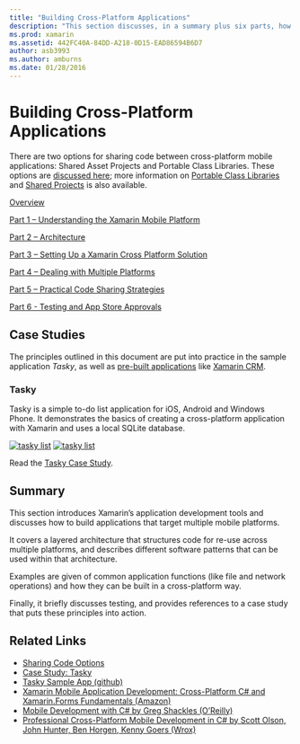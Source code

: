 ```yaml
---
title: "Building Cross-Platform Applications"
description: "This section discusses, in a summary plus six parts, how to build applications using the Xamarin development platform – from understanding how Xamarin works to designing mobile apps, and then testing and deploying to the various app stores."
ms.prod: xamarin
ms.assetid: 442FC40A-84DD-A218-0D15-EAD86594B6D7
author: asb3993
ms.author: amburns
ms.date: 01/28/2016
---
```


# Building Cross-Platform Applications

There are two options for sharing code between cross-platform mobile applications: Shared Asset Projects and Portable Class Libraries. These options are [discussed here](~/cross-platform/app-fundamentals/code-sharing.md); more information on [Portable Class Libraries](~/cross-platform/app-fundamentals/pcl.md) and [Shared Projects](~/cross-platform/app-fundamentals/shared-projects.md) is also available.

<a name="Sections" />

 [Overview](~/cross-platform/app-fundamentals/building-cross-platform-applications/overview.md)

 [Part 1 – Understanding the Xamarin Mobile Platform](~/cross-platform/app-fundamentals/building-cross-platform-applications/understanding-the-xamarin-mobile-platform.md)

 [Part 2 – Architecture](~/cross-platform/app-fundamentals/building-cross-platform-applications/architecture.md)

 [Part 3 – Setting Up a Xamarin Cross Platform Solution](~/cross-platform/app-fundamentals/building-cross-platform-applications/setting-up-a-xamarin-cross-platform-solution.md)

 [Part 4 – Dealing with Multiple Platforms](~/cross-platform/app-fundamentals/building-cross-platform-applications/platform-divergence-abstraction-divergent-implementation.md)

 [Part 5 – Practical Code Sharing Strategies](~/cross-platform/app-fundamentals/building-cross-platform-applications/practical-code-sharing-strategies.md)

 [Part 6 - Testing and App Store Approvals](~/cross-platform/app-fundamentals/building-cross-platform-applications/testing-and-app-store-approvals.md)

 <a name="Cross-Platform_Mobile_Application_Case_Studies" />

## Case Studies

The principles outlined in this document are put into practice in the sample
application *Tasky*, as well as [pre-built applications](https://xamarin.com/prebuilt)
like [Xamarin CRM](https://xamarin.com/prebuilt/#xamarincrm).

 <a name="Tasky" />

### Tasky

Tasky is a simple to-do list application for iOS, Android and Windows Phone.
It demonstrates the basics of creating a cross-platform application with Xamarin
and uses a local SQLite database.

 [![tasky list](images/iphone-list-sml.png)](images/iphone-list.png#lightbox) [![tasky list](images/iphone-list-sml.png)](images/iphone-list.png#lightbox)

Read the [Tasky Case Study](~/cross-platform/app-fundamentals/building-cross-platform-applications/case-study-tasky.md).

## Summary

This section introduces Xamarin’s application development tools and
discusses how to build applications that target multiple mobile platforms.

It covers a layered architecture that structures code for re-use across
multiple platforms, and describes different software patterns that can be used
within that architecture.

Examples are given of common application functions (like file and network operations)
and how they can be built in a cross-platform way.

Finally, it briefly discusses testing, and provides references to
a case study that puts these principles into action.

## Related Links

- [Sharing Code Options](~/cross-platform/app-fundamentals/code-sharing.md)
- [Case Study: Tasky](~/cross-platform/app-fundamentals/building-cross-platform-applications/case-study-tasky.md)
- [Tasky Sample App (github)](https://developer.xamarin.com/samples/mobile/TaskyPortable/)
- [Xamarin Mobile Application Development: Cross-Platform C# and Xamarin.Forms Fundamentals (Amazon)](http://www.amazon.com/Xamarin-Mobile-Application-Development-Cross-Platform/dp/1484202155/)
- [Mobile Development with C# by Greg Shackles (O’Reilly)](http://shop.oreilly.com/product/0636920024002.do)
- [Professional Cross-Platform Mobile Development in C# by Scott Olson, John Hunter, Ben Horgen, Kenny Goers (Wrox)](http://www.wrox.com/WileyCDA/WroxTitle/Professional-Cross-Platform-Mobile-Development-in-C-.productCd-1118157702.html)
